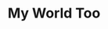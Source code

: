 ---
title: My World Too
description: Lead Audio engineer for PBS TV Show
color: yellow
rating: 4
---